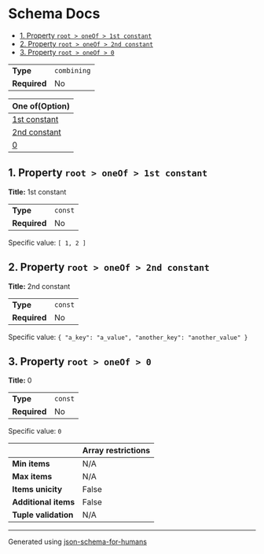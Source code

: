 # Schema Docs

- [1. Property `root > oneOf > 1st constant`](#oneOf_i0-665f6930)
- [2. Property `root > oneOf > 2nd constant`](#oneOf_i1-665f6931)
- [3. Property `root > oneOf > 0`](#oneOf_i2-665f6932)

|              |             |
| ------------ | ----------- |
| **Type**     | `combining` |
| **Required** | No          |

| One of(Option)                     |
| ---------------------------------- |
| [1st constant](#oneOf_i0-665f6930) |
| [2nd constant](#oneOf_i1-665f6931) |
| [0](#oneOf_i2-665f6932)            |

## <a name="oneOf_i0-665f6930"></a>1. Property `root > oneOf > 1st constant`

**Title:** 1st constant

|              |         |
| ------------ | ------- |
| **Type**     | `const` |
| **Required** | No      |

Specific value: `[
    1,
    2
]`

## <a name="oneOf_i1-665f6931"></a>2. Property `root > oneOf > 2nd constant`

**Title:** 2nd constant

|              |         |
| ------------ | ------- |
| **Type**     | `const` |
| **Required** | No      |

Specific value: `{
    "a_key": "a_value",
    "another_key": "another_value"
}`

## <a name="oneOf_i2-665f6932"></a>3. Property `root > oneOf > 0`

**Title:** 0

|              |         |
| ------------ | ------- |
| **Type**     | `const` |
| **Required** | No      |

Specific value: `0`

|                      | Array restrictions |
| -------------------- | ------------------ |
| **Min items**        | N/A                |
| **Max items**        | N/A                |
| **Items unicity**    | False              |
| **Additional items** | False              |
| **Tuple validation** | N/A                |

----------------------------------------------------------------------------------------------------------------------------
Generated using [json-schema-for-humans](https://github.com/coveooss/json-schema-for-humans)
